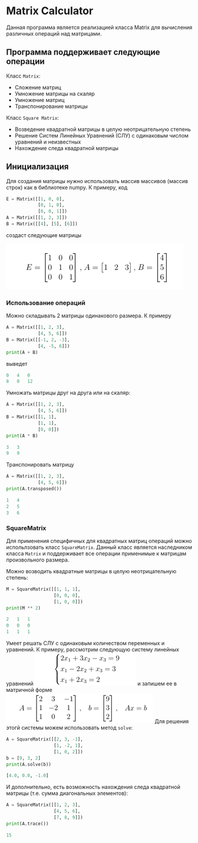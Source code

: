 # Matrix Calculator
Данная программа является реализацией класса Matrix для вычисления различных операций над матрицами.

## Программа поддерживает следующие операции
Класс `Matrix`:
  - Сложение матриц
  - Умножение матрицы на скаляр 
  - Умножение матриц
  - Транспонирование матрицы

Класс `Square Matrix`: 
- Возведение квадратной матрицы в целую неотрицательную степень
- Решение Систем Линейных Уравнений (СЛУ) с одинаковым числом уравнений и неизвестных
- Нахождение следа квадратной матрицы

## Инициализация
Для создания матрицы нужно использовать массив массивов (массив строк) как в библиотеке numpy. К примеру, код
```python
E = Matrix([[1, 0, 0],
            [0, 1, 0],
            [0, 0, 1]])
A = Matrix([[1, 2, 3]])
B = Matrix([[4], [5], [6]])
```
создаст следующие матрицы

![](https://github.com/hzchet/Matrix-Calculator/blob/main/Matrix_example1.png?raw=true)

### Использование операций
Можно складывать 2 матрицы одинакового размера. К примеру
```python
A = Matrix([[1, 2, 3],
            [4, 5, 6]])
B = Matrix([[-1, 2, -3],
            [4, -5, 6]])
print(A + B)
```
выведет
```python
0	4	0
8	0	12
```
Умножать матрицы друг на друга или на скаляр:
```python
A = Matrix([[1, 2, 3],
            [4, 5, 6]])
B = Matrix([[1, 1],
            [1, 1],
            [0, 0]])
print(A * B)
```
```python
3	3
9	9
```
Транспонировать матрицу
```python
A = Matrix([[1, 2, 3],
            [4, 5, 6]])
print(A.transposed())
```
```python
1	4
2	5
3	6
```
### SquareMatrix
Для применения специфичных для квадратных матриц операций можно испольлзовать класс `SquareMatrix`. Данный класс является наследником класса `Matrix` и поддерживает все операции применимые к матрицам произвольного размера.

Можно возводить квадратные матрицы в целую неотрицательную степень:
```python
M = SquareMatrix([[1, 1, 1],
                  [0, 0, 0],
                  [1, 0, 0]])
print(M ** 2)
```
```python
2	1	1
0	0	0
1	1	1
```
Умеет решать СЛУ с одинаковым количеством переменных и уравнений. К примеру, рассмотрим следующую систему линейных уравнений
![](https://github.com/hzchet/Matrix-Calculator/blob/main/Linear-equation-example.png?raw=True)
и запишем ее в матричной форме
![](https://github.com/hzchet/Matrix-Calculator/blob/main/Linear-equation-Matirx-form-example..png?raw=True)
Для решения этогй системы можем использовать метод `solve`:
```python
A = SquareMatrix([[2, 3, -1],
                  [1, -2, 1],
                  [1, 0, 2]])
b = [9, 3, 2]
print(A.solve(b))
```
```python
[4.0, 0.0, -1.0]
```
И дополнительно, есть возможность нахождения следа квадратной матрицы (т.е. сумма диагональных элементов):
```python
A = SquareMatrix([[1, 2, 3],
                  [4, 5, 6],
                  [7, 8, 9]])
print(A.trace())
```
```python
15
```
